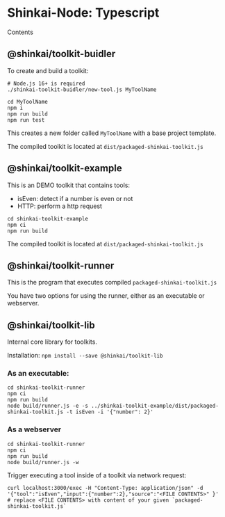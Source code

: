 # Shinkai-Node: Typescript

Contents

## @shinkai/toolkit-buidler

To create and build a toolkit:
```
# Node.js 16+ is required
./shinkai-toolkit-buidler/new-tool.js MyToolName

cd MyToolName
npm i
npm run build
npm run test
```

This creates a new folder called `MyToolName` with a base project template.

The compiled toolkit is located at `dist/packaged-shinkai-toolkit.js`

## @shinkai/toolkit-example

This is an DEMO toolkit that contains tools:
* isEven: detect if a number is even or not 
* HTTP: perform a http request

```
cd shinkai-toolkit-example
npm ci
npm run build
```
The compiled toolkit is located at `dist/packaged-shinkai-toolkit.js`


## @shinkai/toolkit-runner

This is the program that executes compiled `packaged-shinkai-toolkit.js` 

You have two options for using the runner, either as an executable or webserver.

## @shinkai/toolkit-lib

Internal core library for toolkits.

Installation: `npm install --save @shinkai/toolkit-lib`

### As an executable:

```
cd shinkai-toolkit-runner
npm ci
npm run build
node build/runner.js -e -s ../shinkai-toolkit-example/dist/packaged-shinkai-toolkit.js -t isEven -i '{"number": 2}'
```

### As a webserver

```
cd shinkai-toolkit-runner
npm ci
npm run build
node build/runner.js -w
```

Trigger executing a tool inside of a toolkit via network request:
```
curl localhost:3000/exec -H "Content-Type: application/json" -d '{"tool":"isEven","input":{"number":2},"source":"<FILE CONTENTS>" }'
# replace <FILE CONTENTS> with content of your given `packaged-shinkai-toolkit.js`
```